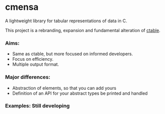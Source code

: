# cmensa

A lightweight library for tabular representations of data in C.

This project is a rebranding, expansion and fundamental alteration of [ctable](https://github.com/miguel-r-s/ctable).

### Aims:
- Same as ctable, but more focused on informed developers.
- Focus on efficiency.
- Multiple output format.

### Major differences:
- Abstraction of elements, so that you can add yours
- Definition of an API for your abstract types be printed and handled

### Examples: Still developing


